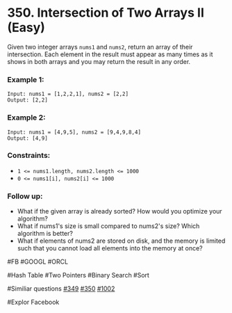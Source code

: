 # 350. Intersection of Two Arrays II (Easy)

Given two integer arrays `nums1` and `nums2`, return an array of their intersection. Each element in the result must appear as many times as it shows in both arrays and you may return the result in any order.

### Example 1:

```
Input: nums1 = [1,2,2,1], nums2 = [2,2]
Output: [2,2]
```

### Example 2:

```
Input: nums1 = [4,9,5], nums2 = [9,4,9,8,4]
Output: [4,9]
```

### Constraints:

- `1 <= nums1.length, nums2.length <= 1000`
- `0 <= nums1[i], nums2[i] <= 1000`

### Follow up:

- What if the given array is already sorted? How would you optimize your algorithm?
- What if nums1's size is small compared to nums2's size? Which algorithm is better?
- What if elements of nums2 are stored on disk, and the memory is limited such that you cannot load all elements into the memory at once?

#FB #GOOGL #ORCL

#Hash Table #Two Pointers #Binary Search #Sort

#Similiar questions [#349](../p349e/README.md) [#350](../p350e/README.md) [#1002](../pk1002e/README.md)

#Explor Facebook
